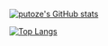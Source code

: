 [![putoze's GitHub stats](https://github-readme-stats.vercel.app/api?username=unkwown)](https://github.com/anuraghazra/github-readme-stats)

[![Top Langs](https://github-readme-stats.vercel.app/api/top-langs/?username=anuraghazra&layout=compact)](https://github.com/unkwown/github-readme-stats)
